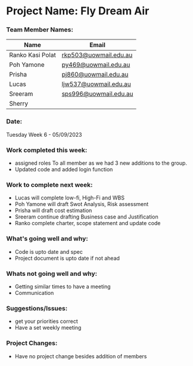 # Project Name: Fly Dream Air

### Team Member Names:
|     Name      |     Email     | 
| ------------- | ------------- |
| Ranko Kasi Polat  |rkp503@uowmail.edu.au  |
| Poh Yamone        | py469@uowmail.edu.au  |
| Prisha            | pj860@uowmail.edu.au|
| Lucas             | ljw537@uowmail.edu.au|
| Sreeram           | sps996@uowmail.edu.au  |
| Sherry            | 

### Date: 

Tuesday Week 6  - 05/09/2023

### Work completed this week:

- assigned roles To all member as we had 3 new additions to the group.
- Updated code and added login function

### Work to complete next week:

- Lucas will complete low-fi, High-Fi and WBS
- Poh Yamone will draft Swot Analysis, Risk assessment
- Prisha will draft cost estimation
- Sreeram continue drafting Business case and Justification
- Ranko complete charter, scope statement and update code

### What's going well and why:

- Code is upto date and spec
- Project document is upto date if not ahead

### Whats not going well and why:

- Getting similar times to have a meeting
- Communication

### Suggestions/Issues:

- get your priorities correct
- Have a set weekly meeting

### Project Changes:

- Have no project change besides addition of members
